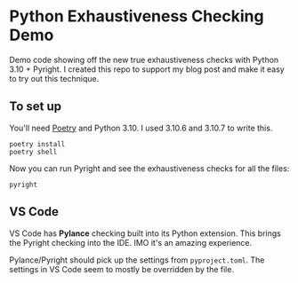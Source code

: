 # Python Exhaustiveness Checking Demo

Demo code showing off the new true exhaustiveness checks with Python 3.10 + Pyright.
I created this repo to support my blog post and make it easy to try out
this technique.

## To set up

You'll need [Poetry](https://python-poetry.org) and Python 3.10. I used 3.10.6 and 3.10.7 to write this.

```
poetry install
poetry shell
```

Now you can run Pyright and see the exhaustiveness checks for all the files:

```
pyright
```

## VS Code

VS Code has **Pylance** checking built into its Python extension. This
brings the Pyright checking into the IDE. IMO it's an amazing experience.

Pylance/Pyright should pick up
the settings from `pyproject.toml`. The settings in VS Code seem to mostly
be overridden by the file.
